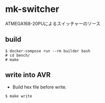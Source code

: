 # mk-switcher
ATMEGA168-20PUによるスイッチャーのソース

## build

```shell
$ docker-compose run --rm builder bash
# cd bench/
# make
```

## write into AVR

- Build hex file before write.

```shell
$ make write
```
